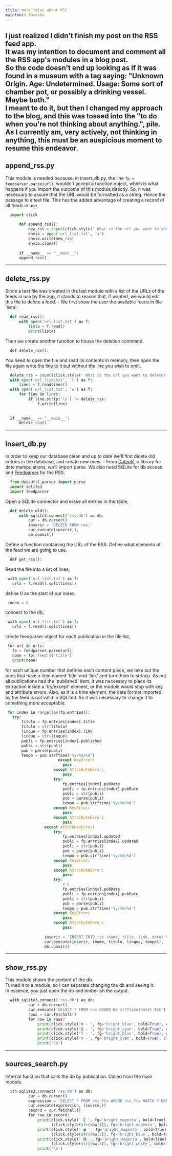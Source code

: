 ```yaml
---
title: more tales about RSS
mainfont: Iosevka
---
```



I just realized I didn't finish my post on the RSS feed app.  
It was my intention to document and comment all the RSS app's modules in a blog post.  
So the code doesn't end up looking as if it was found in a museum with a tag saying: "Unknown Origin. Age: Undetermined. Usage: Some sort of chamber pot, or possibly a drinking vessel. Maybe both."  
I meant to do it, but then I changed my approach to the blog, and this was tossed into the "to do when you're not thinking about anything.", pile.  
As I currently am, very actively, not thinking in anything, this must be an auspicious moment to resume this endeavor.  
------------------------------------------------------------------------------------------------------------------------

## append_rss.py

This module is needed because, in insert_db.py, the line `fp = feedparser.parse(url)`, wouldn't accept a function object, which is what happens if you import the outcome of this module directly. So, it was necessary to assure that the URL would be formatted as a string. Hence the passage to a text file. This has the added advantage of creating a record of all feeds in use.  
```python
  import click
  
      def append_rss():
          new_rss = input(click.style(' What is the url you want to add? ', fg='magenta', bold=True))
          envio = open('url_list.txt', 'a')
          envio.write(new_rss)
          envio.close()
  
      if __name__ == "__main__":
      append_rss()
```
----------------------------------------------------------------------------------------------

## delete_rss.py

Since a text file was created in the last module with a list of the URLs of the
feeds in use by the app, it stands to reason that, if wanted, we would edit this
file to delete a feed. - We first show the user the available feeds in file 'lista':
```python
  def read_rss():
      with open('url_list.txt') as f:
          lista = f.read()
          print(lista)
```
Then we create another function to house the deletion command.
```python
  def delete_rss():
```
You need to open the file and read its contents in memory, then open the file again write the
line to it but without the line you wish to omit.
```python
  delete_rss = input(click.style(' What is the url you want to delete? ', fg='magenta', bold=True))
  with open('url_list.txt', 'r') as f:
      lines = f.readlines()
  with open('url_list.txt', 'w') as f:
      for line in lines:
          if line.strip('\n') != delete_rss:
              f.write(line)
  
  
  if __name__ == "__main__":
      delete_rss()
```
-----------------------------------------------------------------------------------------------------

## insert_db.py

In order to keep our database clean and up to date we'll first delete old entries in the database,
and create new ones. - From [Dateutil](https://dateutil.readthedocs.io/en/stable/index.html), a library for date manipulations, we'll import parse. We also need SQLite for db access and [Feedparser](https://pythonhosted.org/feedparser/#) for the RSS.
```python
  from dateutil.parser import parse
  import sqlite3
  import feedparser
```
Open a SQLite connector and erase all entries in the table,
```python
  def delete_old():
      with sqlite3.connect('rss.db') as db:
          cur = db.cursor()
          inserir = 'DELETE FROM rss;'
          cur.execute(inserir,),
          db.commit()
```
Define a function containing the URL of the RSS.
Define what elements of the feed we are going to use. 
```python
  def get_rss():
```
Read the file into a list of lines,
 ```python
  with open('url_list.txt') as f:
  	urls = f.read().splitlines()
``` 
define 0 as the start of our index,
 ```python
  index = 0
```
connect to the db,
 ```python
  with open('url_list.txt') as f:
  	urls = f.read().splitlines()
```
create feedparser object for each publication in the file list,
 ```python
  for url in urls:
  	fp = feedparser.parse(url)
  	nome = fp['feed']['title']
  	print(nome)
```
for each unique number that defines each content piece, we take out the ones that have a item named 'title' and 'link' and turn them to strings. As not all publications had the 'published' item, it was necessary to place its extraction inside a 'try/except' element, or the module would stop with key and attribute errors. Also, as it is a time element, the date format imported by the feed is not valid in SQLite3. So it was necessary to change it to something more acceptable.  
 ```python
  for index in range(len(fp.entries)):
  	try:
  		titulo = fp.entries[index].title
  		titulo = str(titulo)
  		linque = fp.entries[index].link
  		linque = str(linque)
  		publi = fp.entries[index].published
  		publi = str(publi)
  		pub = parse(publi)
  		tempo = pub.strftime('%y/%m/%d')
  	                    except KeyError:
                          pass
                      except AttributeError:
                          pass
                      try:
                          fp.entries[index].pubDate
                          publi = fp.entries[index].pubDate
                          publi = str(publi)
                          pub = parse(publi)
                          tempo = pub.strftime('%y/%m/%d')
                      except KeyError:
                          pass
                      except AttributeError:
                          pass
                  except AttributeError:
                      try:
                          fp.entries[index].updated
                          publi = fp.entries[index].updated
                          publi = str(publi)
                          pub = parse(publi)
                          tempo = pub.strftime('%y/%m/%d')
                      except KeyError:
                          pass
                      except AttributeError:
                          pass
                      try:
                          # 6
                          fp.entries[index].pubDate
                          publi = fp.entries[index].pubDate
                          publi = str(publi)
                          pub = parse(publi)
                          tempo = pub.strftime('%y/%m/%d')
                      except KeyError:
                          pass
                      except AttributeError:
                          pass
  
                  inserir = 'INSERT INTO rss (name, title, link, date) VALUES (?, ?, ? , ?)'
                  cur.execute(inserir, (nome, titulo, linque, tempo)),
                  db.commit()
```
-----------------------------------------------------------------------------------------------------

## show_rss.py

This module shows the content of the db.  
Turned it to a module, so I can separate changing the db and seeing it.  
In essence, you just open the db and embellish the output.  
```python
  with sqlite3.connect('rss.db') as db:
          cur = db.cursor()
          cur.execute('SELECT * FROM rss ORDER BY strftime(date) ASC')  # 1
          rows = cur.fetchall()
          for row in rows:
              print(click.style('Ж - ', fg='bright_blue', bold=True), click.style(str(row[1]), fg='bright_blue', bold=True))
              print(click.style('Щ - ', fg='bright_cyan', bold=True), click.style(str(row[2]), fg='bright_cyan', bold=True))
              print(click.style('Ÿ - ', fg='bright_blue', bold=True), click.style(str(row[3]), fg='bright_blue', bold=True))
              print(click.style('Ʞ -', fg='bright_cyan', bold=True), click.style(str(row[4]), fg='bright_cyan', bold=True))
              print('\n')
```
-------------------------------------------------------------------------------------------------------

## sources_search.py

Internal function that calls the db by publication. Called from the main module.
```python
  ith sqlite3.connect('rss.db') as db:
          cur = db.cursor()
          expression = 'SELECT * FROM rss_fts WHERE rss_fts MATCH ? ORDER BY date DESC'
          cur.execute(expression, (source,))
          record = cur.fetchall()
          for row in record:
              print(click.style(' 𝝵 ', fg='bright_magenta', bold=True),
                    (click.style(str(row[1]), fg='bright_magenta', bold=True)))
              print(click.style(' 𝞇 ', fg='bright_magenta', bold=True),
                    (click.style(str(row[2]), fg='bright_blue', bold=True)))
              print(click.style(' 𝝮 ', fg='bright_magenta', bold=True),
                    (click.style(str(row[3]), fg='bright_white', bold=True)))
              print('\n')
```


